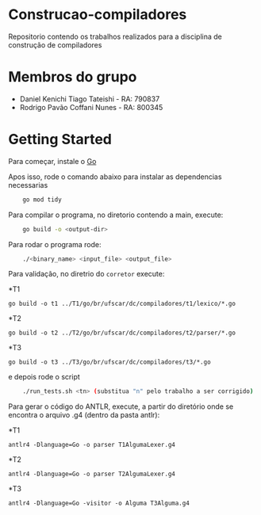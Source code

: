 # Construcao-compiladores
Repositorio contendo os trabalhos realizados para a disciplina de construção de compiladores

# Membros do grupo
* Daniel Kenichi Tiago Tateishi - RA: 790837
* Rodrigo Pavão Coffani Nunes - RA: 800345

# Getting Started

Para começar, instale o [Go](https://go.dev/doc/install)

Apos isso, rode o comando abaixo para instalar as dependencias necessarias 

```bash
    go mod tidy
```

Para compilar o programa, no diretorio contendo a main, execute:

```bash
    go build -o <output-dir>
```
Para rodar o programa rode:

```bash
    ./<binary_name> <input_file> <output_file>
```

Para validação, no diretrio do ```corretor``` execute:

*T1

```go build -o t1 ../T1/go/br/ufscar/dc/compiladores/t1/lexico/*.go```

*T2

```go build -o t2 ../T2/go/br/ufscar/dc/compiladores/t2/parser/*.go```

*T3

```go build -o t3 ../T3/go/br/ufscar/dc/compiladores/t3/*.go```


e depois rode o script

```bash
    ./run_tests.sh <tn> (substitua "n" pelo trabalho a ser corrigido) 
```

Para gerar o código do ANTLR, execute, a partir do diretório onde se encontra o arquivo .g4 (dentro da pasta antlr):

*T1

```antlr4 -Dlanguage=Go -o parser T1AlgumaLexer.g4```

*T2

```antlr4 -Dlanguage=Go -o parser T2AlgumaLexer.g4```

*T3

```antlr4 -Dlanguage=Go -visitor -o Alguma T3Alguma.g4```